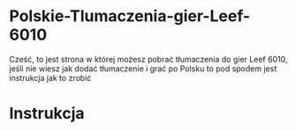 # Polskie-Tlumaczenia-gier-Leef-6010
Cześć, to jest strona w której możesz pobrać tłumaczenia do gier Leef 6010, jeśli nie wiesz jak dodać tłumaczenie i grać po Polsku to pod spodem jest instrukcja jak to zrobić
# Instrukcja

